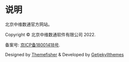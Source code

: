 # 说明
北京中维数通官方网站。

Copyright © 北京中维数通软件有限公司 2022.

备案号: [京ICP备18001418号](https://beian.miit.gov.cn/).

Designed by [Themefisher](https://themefisher.com/) & Developed by [Getjekyllthemes](https://getjekyllthemes.com/)
